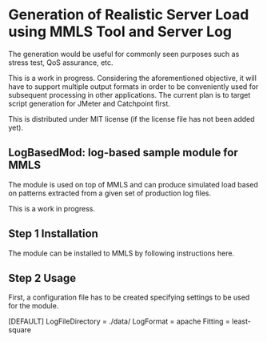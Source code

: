 # Generation of Realistic Server Load using MMLS Tool and Server Log

The generation would be useful for commonly seen purposes such as stress test, QoS assurance, etc.

This is a work in progress.  Considering the aforementioned objective, it will have to support multiple output formats in order to be conveniently used for subsequent processing in other applications.  The current plan is to target script generation for JMeter and Catchpoint first. 

This is distributed under MIT license (if the license file has not been added yet).

## LogBasedMod: log-based sample module for MMLS

The module is used on top of MMLS and can produce simulated load based on patterns extracted from a given set of production log files.

This is a work in progress.

## Step 1 Installation

The module can be installed to MMLS by following instructions here.

## Step 2 Usage

First, a configuration file has to be created specifying settings to be used for the module.

[DEFAULT]
LogFileDirectory = ./data/
LogFormat = apache
Fitting = least-square
